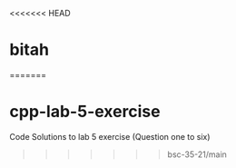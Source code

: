 <<<<<<< HEAD
# bitah
=======
# cpp-lab-5-exercise
Code Solutions to lab 5 exercise (Question one to six)
>>>>>>> bsc-35-21/main

